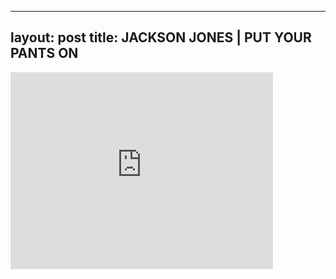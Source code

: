 

---
layout: post
title: JACKSON JONES | PUT YOUR PANTS ON
---


<iframe width="420" height="315" src="http://www.youtube.com/embed/Z29kgmDKrY8" frameborder="0" allowfullscreen></iframe>

